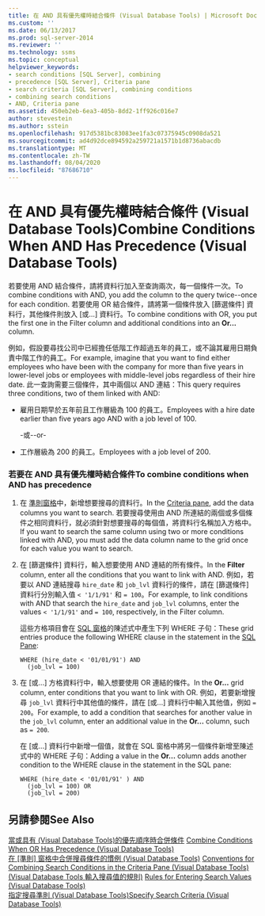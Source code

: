 ```yaml
---
title: 在 AND 具有優先權時結合條件 (Visual Database Tools) | Microsoft Docs
ms.custom: ''
ms.date: 06/13/2017
ms.prod: sql-server-2014
ms.reviewer: ''
ms.technology: ssms
ms.topic: conceptual
helpviewer_keywords:
- search conditions [SQL Server], combining
- precedence [SQL Server], Criteria pane
- search criteria [SQL Server], combining conditions
- combining search conditions
- AND, Criteria pane
ms.assetid: 450eb2eb-6ea3-405b-8dd2-1ff926c016e7
author: stevestein
ms.author: sstein
ms.openlocfilehash: 917d5381bc83083ee1fa3c07375945c0908da521
ms.sourcegitcommit: ad4d92dce894592a259721a1571b1d8736abacdb
ms.translationtype: MT
ms.contentlocale: zh-TW
ms.lasthandoff: 08/04/2020
ms.locfileid: "87686710"
---
```

# <a name="combine-conditions-when-and-has-precedence-visual-database-tools"></a><span data-ttu-id="ca7b1-102">在 AND 具有優先權時結合條件 (Visual Database Tools)</span><span class="sxs-lookup"><span data-stu-id="ca7b1-102">Combine Conditions When AND Has Precedence (Visual Database Tools)</span></span>
  <span data-ttu-id="ca7b1-103">若要使用 AND 結合條件，請將資料行加入至查詢兩次，每一個條件一次。</span><span class="sxs-lookup"><span data-stu-id="ca7b1-103">To combine conditions with AND, you add the column to the query twice--once for each condition.</span></span> <span data-ttu-id="ca7b1-104">若要使用 OR 結合條件，請將第一個條件放入 [篩選條件] 資料行，其他條件則放入 [或...]  資料行。</span><span class="sxs-lookup"><span data-stu-id="ca7b1-104">To combine conditions with OR, you put the first one in the Filter column and additional conditions into an **Or...** column.</span></span>  
  
 <span data-ttu-id="ca7b1-105">例如，假設要尋找公司中已經擔任低階工作超過五年的員工，或不論其雇用日期負責中階工作的員工。</span><span class="sxs-lookup"><span data-stu-id="ca7b1-105">For example, imagine that you want to find either employees who have been with the company for more than five years in lower-level jobs or employees with middle-level jobs regardless of their hire date.</span></span> <span data-ttu-id="ca7b1-106">此一查詢需要三個條件，其中兩個以 AND 連結：</span><span class="sxs-lookup"><span data-stu-id="ca7b1-106">This query requires three conditions, two of them linked with AND:</span></span>  
  
-   <span data-ttu-id="ca7b1-107">雇用日期早於五年前且工作層級為 100 的員工。</span><span class="sxs-lookup"><span data-stu-id="ca7b1-107">Employees with a hire date earlier than five years ago AND with a job level of 100.</span></span>  
  
     <span data-ttu-id="ca7b1-108">-或-</span><span class="sxs-lookup"><span data-stu-id="ca7b1-108">-or-</span></span>  
  
-   <span data-ttu-id="ca7b1-109">工作層級為 200 的員工。</span><span class="sxs-lookup"><span data-stu-id="ca7b1-109">Employees with a job level of 200.</span></span>  
  
### <a name="to-combine-conditions-when-and-has-precedence"></a><span data-ttu-id="ca7b1-110">若要在 AND 具有優先權時結合條件</span><span class="sxs-lookup"><span data-stu-id="ca7b1-110">To combine conditions when AND has precedence</span></span>  
  
1.  <span data-ttu-id="ca7b1-111">在 [準則窗格](visual-database-tools.md)中，新增想要搜尋的資料行。</span><span class="sxs-lookup"><span data-stu-id="ca7b1-111">In the [Criteria pane](visual-database-tools.md), add the data columns you want to search.</span></span> <span data-ttu-id="ca7b1-112">若要搜尋使用由 AND 所連結的兩個或多個條件之相同資料行，就必須針對想要搜尋的每個值，將資料行名稱加入方格中。</span><span class="sxs-lookup"><span data-stu-id="ca7b1-112">If you want to search the same column using two or more conditions linked with AND, you must add the data column name to the grid once for each value you want to search.</span></span>  
  
2.  <span data-ttu-id="ca7b1-113">在 [篩選條件]  資料行，輸入想要使用 AND 連結的所有條件。</span><span class="sxs-lookup"><span data-stu-id="ca7b1-113">In the **Filter** column, enter all the conditions that you want to link with AND.</span></span> <span data-ttu-id="ca7b1-114">例如，若要以 AND 連結搜尋 `hire_date` 和 `job_lvl` 資料行的條件，請在 [篩選條件] 資料行分別輸入值 `< '1/1/91'` 和 `= 100`。</span><span class="sxs-lookup"><span data-stu-id="ca7b1-114">For example, to link conditions with AND that search the `hire_date` and `job_lvl` columns, enter the values `< '1/1/91'` and `= 100`, respectively, in the Filter column.</span></span>  
  
     <span data-ttu-id="ca7b1-115">這些方格項目會在 [SQL 窗格](sql-pane-visual-database-tools.md)的陳述式中產生下列 WHERE 子句：</span><span class="sxs-lookup"><span data-stu-id="ca7b1-115">These grid entries produce the following WHERE clause in the statement in the [SQL Pane](sql-pane-visual-database-tools.md):</span></span>  
  
    ```  
    WHERE (hire_date < '01/01/91') AND  
      (job_lvl = 100)  
    ```  
  
3.  <span data-ttu-id="ca7b1-116">在 [或...]  方格資料行中，輸入想要使用 OR 連結的條件。</span><span class="sxs-lookup"><span data-stu-id="ca7b1-116">In the **Or...** grid column, enter conditions that you want to link with OR.</span></span> <span data-ttu-id="ca7b1-117">例如，若要新增搜尋 `job_lvl` 資料行中其他值的條件，請在 [或...]  資料行中輸入其他值，例如 `= 200`。</span><span class="sxs-lookup"><span data-stu-id="ca7b1-117">For example, to add a condition that searches for another value in the `job_lvl` column, enter an additional value in the **Or...** column, such as `= 200`.</span></span>  
  
     <span data-ttu-id="ca7b1-118">在 [或...]  資料行中新增一個值，就會在 SQL 窗格中將另一個條件新增至陳述式中的 WHERE 子句：</span><span class="sxs-lookup"><span data-stu-id="ca7b1-118">Adding a value in the **Or...** column adds another condition to the WHERE clause in the statement in the SQL pane:</span></span>  
  
    ```  
    WHERE (hire_date < '01/01/91' ) AND  
      (job_lvl = 100) OR   
      (job_lvl = 200)  
    ```  
  
## <a name="see-also"></a><span data-ttu-id="ca7b1-119">另請參閱</span><span class="sxs-lookup"><span data-stu-id="ca7b1-119">See Also</span></span>  
 <span data-ttu-id="ca7b1-120">[當或具有 &#40;Visual Database Tools&#41;的優先順序時合併條件](combine-conditions-when-or-has-precedence-visual-database-tools.md) </span><span class="sxs-lookup"><span data-stu-id="ca7b1-120">[Combine Conditions When OR Has Precedence &#40;Visual Database Tools&#41;](combine-conditions-when-or-has-precedence-visual-database-tools.md) </span></span>  
 <span data-ttu-id="ca7b1-121">[在 [準則] 窗格中合併搜尋條件的慣例 &#40;Visual Database Tools&#41;](conventions-combine-search-conditions-in-criteria-pane-visual-db-tools.md) </span><span class="sxs-lookup"><span data-stu-id="ca7b1-121">[Conventions for Combining Search Conditions in the Criteria Pane &#40;Visual Database Tools&#41;](conventions-combine-search-conditions-in-criteria-pane-visual-db-tools.md) </span></span>  
 <span data-ttu-id="ca7b1-122">[&#40;Visual Database Tools 輸入搜尋值的規則&#41;](rules-for-entering-search-values-visual-database-tools.md) </span><span class="sxs-lookup"><span data-stu-id="ca7b1-122">[Rules for Entering Search Values &#40;Visual Database Tools&#41;](rules-for-entering-search-values-visual-database-tools.md) </span></span>  
 [<span data-ttu-id="ca7b1-123">指定搜尋準則 &#40;Visual Database Tools&#41;</span><span class="sxs-lookup"><span data-stu-id="ca7b1-123">Specify Search Criteria &#40;Visual Database Tools&#41;</span></span>](specify-search-criteria-visual-database-tools.md)  
  
  
